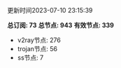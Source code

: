 更新时间2023-07-10 23:15:39

**总订阅: 73**
**总节点: 943**
**有效节点: 339**
- v2ray节点: 276
- trojan节点: 56
- ss节点: 7
